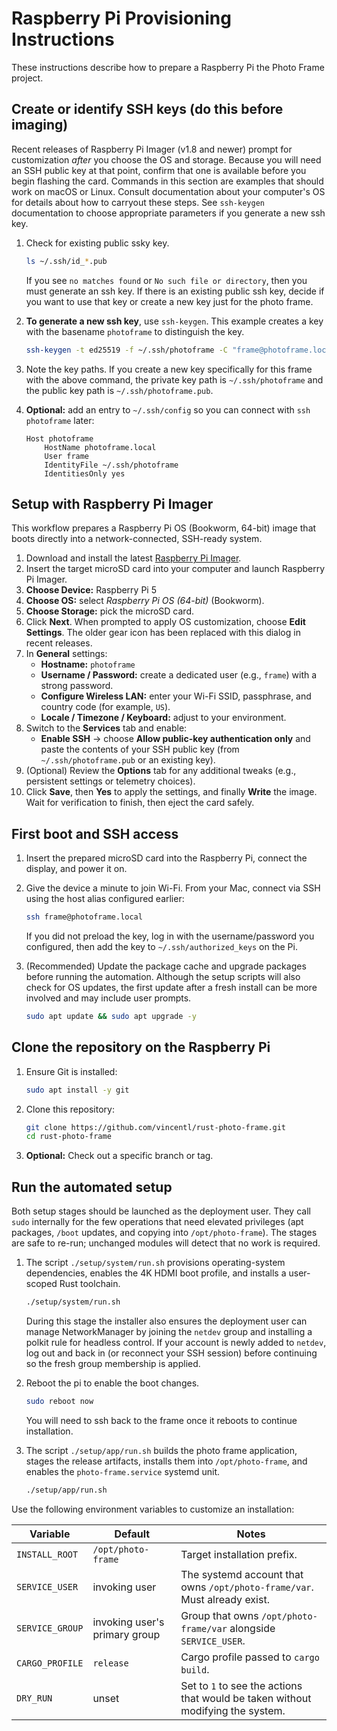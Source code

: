 # Raspberry Pi Provisioning Instructions

These instructions describe how to prepare a Raspberry Pi the Photo Frame project.

## Create or identify SSH keys (do this before imaging)

Recent releases of Raspberry Pi Imager (v1.8 and newer) prompt for customization _after_ you choose the OS and storage. Because you will need an SSH public key at that point, confirm that one is available before you begin flashing the card. Commands in this section are examples that should work on macOS or Linux. Consult documentation about your computer's OS for details about how to carryout these steps. See `ssh-keygen` documentation to choose appropriate parameters if you generate a new ssh key.

1. Check for existing public ssky key.

   ```bash
   ls ~/.ssh/id_*.pub
   ```

   If you see `no matches found` or `No such file or directory`, then you must generate an ssh key. If there is an existing public ssh key, decide if you want to use that key or create a new key just for the photo frame.

1. **To generate a new ssh key**, use `ssh-keygen`. This example creates a key with the basename `photoframe` to distinguish the key.

   ```bash
   ssh-keygen -t ed25519 -f ~/.ssh/photoframe -C "frame@photoframe.local"
   ```

1. Note the key paths. If you create a new key specifically for this frame with the above command, the private key path is `~/.ssh/photoframe` and the public key path is `~/.ssh/photoframe.pub`.
1. **Optional:** add an entry to `~/.ssh/config` so you can connect with `ssh photoframe` later:

   ```config
   Host photoframe
       HostName photoframe.local
       User frame
       IdentityFile ~/.ssh/photoframe
       IdentitiesOnly yes
   ```

## Setup with Raspberry Pi Imager

This workflow prepares a Raspberry Pi OS (Bookworm, 64-bit) image that boots directly into a network-connected, SSH-ready system.

1. Download and install the latest [Raspberry Pi Imager](https://www.raspberrypi.com/software/).
1. Insert the target microSD card into your computer and launch Raspberry Pi Imager.
1. **Choose Device:** Raspberry Pi 5
1. **Choose OS:** select _Raspberry Pi OS (64-bit)_ (Bookworm).
1. **Choose Storage:** pick the microSD card.
1. Click **Next**. When prompted to apply OS customization, choose **Edit Settings**. The older gear icon has been replaced with this dialog in recent releases.
1. In **General** settings:
   - **Hostname:** `photoframe`
   - **Username / Password:** create a dedicated user (e.g., `frame`) with a strong password.
   - **Configure Wireless LAN:** enter your Wi-Fi SSID, passphrase, and country code (for example, `US`).
   - **Locale / Timezone / Keyboard:** adjust to your environment.
1. Switch to the **Services** tab and enable:
   - **Enable SSH** → choose **Allow public-key authentication only** and paste the contents of your SSH public key (from `~/.ssh/photoframe.pub` or an existing key).
1. (Optional) Review the **Options** tab for any additional tweaks (e.g., persistent settings or telemetry choices).
1. Click **Save**, then **Yes** to apply the settings, and finally **Write** the image. Wait for verification to finish, then eject the card safely.

## First boot and SSH access

1. Insert the prepared microSD card into the Raspberry Pi, connect the display, and power it on.
1. Give the device a minute to join Wi-Fi. From your Mac, connect via SSH using the host alias configured earlier:

   ```bash
   ssh frame@photoframe.local
   ```

   If you did not preload the key, log in with the username/password you configured, then add the key to `~/.ssh/authorized_keys` on the Pi.

1. (Recommended) Update the package cache and upgrade packages before running the automation. Although the setup scripts will also check for OS updates, the first update after a fresh install can be more involved and may include user prompts.

   ```bash
   sudo apt update && sudo apt upgrade -y
   ```

## Clone the repository on the Raspberry Pi

1. Ensure Git is installed:

   ```bash
   sudo apt install -y git
   ```

1. Clone this repository:

   ```bash
   git clone https://github.com/vincentl/rust-photo-frame.git
   cd rust-photo-frame
   ```

1. **Optional:** Check out a specific branch or tag.

## Run the automated setup

Both setup stages should be launched as the deployment user. They call `sudo` internally for the few operations that need elevated privileges (apt packages, `/boot` updates, and copying into `/opt/photo-frame`). The stages are safe to re-run; unchanged modules will detect that no work is required.

1. The script `./setup/system/run.sh` provisions operating-system dependencies, enables the 4K HDMI boot profile, and installs a user-scoped Rust toolchain.

   ```bash
   ./setup/system/run.sh
   ```

   During this stage the installer also ensures the deployment user can manage NetworkManager by joining the `netdev` group and installing a polkit rule for headless control. If your account is newly added to `netdev`, log out and back in (or reconnect your SSH session) before continuing so the fresh group membership is applied.

1. Reboot the pi to enable the boot changes.

   ```bash
   sudo reboot now
   ```

   You will need to ssh back to the frame once it reboots to continue installation.

1. The script `./setup/app/run.sh` builds the photo frame application, stages the release artifacts, installs them into `/opt/photo-frame`, and enables the `photo-frame.service` systemd unit.

   ```bash
   ./setup/app/run.sh
   ```

Use the following environment variables to customize an installation:

| Variable        | Default                       | Notes                                                                           |
| --------------- | ----------------------------- | ------------------------------------------------------------------------------- |
| `INSTALL_ROOT`  | `/opt/photo-frame`            | Target installation prefix.                                                     |
| `SERVICE_USER`  | invoking user                 | The systemd account that owns `/opt/photo-frame/var`. Must already exist.       |
| `SERVICE_GROUP` | invoking user's primary group | Group that owns `/opt/photo-frame/var` alongside `SERVICE_USER`.                |
| `CARGO_PROFILE` | `release`                     | Cargo profile passed to `cargo build`.                                          |
| `DRY_RUN`       | unset                         | Set to `1` to see the actions that would be taken without modifying the system. |
